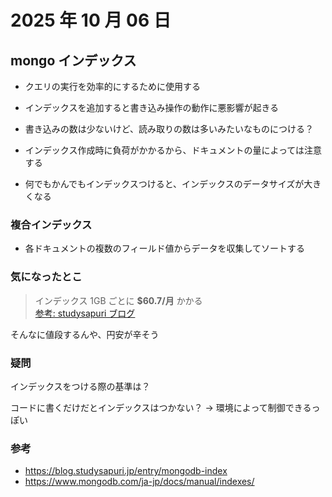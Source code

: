 # 2025 年 10 月 06 日

## mongo インデックス

- クエリの実行を効率的にするために使用する

- インデックスを追加すると書き込み操作の動作に悪影響が起きる

- 書き込みの数は少ないけど、読み取りの数は多いみたいなものにつける？

- インデックス作成時に負荷がかかるから、ドキュメントの量によっては注意する

- 何でもかんでもインデックスつけると、インデックスのデータサイズが大きくなる

### 複合インデックス

- 各ドキュメントの複数のフィールド値からデータを収集してソートする

### 気になったとこ

> インデックス 1GB ごとに **$60.7/月** かかる  
> [参考: studysapuri ブログ](https://blog.studysapuri.jp/entry/mongodb-index#:~:text=%E3%81%8C%E3%81%82%E3%82%8A%E3%81%BE%E3%81%99%E3%80%82-,%E3%82%A4%E3%83%B3%E3%83%87%E3%83%83%E3%82%AF%E3%82%B91GB%E3%81%82%E3%81%9F%E3%82%8A%E3%81%AE%E3%82%B3%E3%82%B9%E3%83%88%E8%A8%88%E7%AE%97,-%E5%85%88%E3%81%BB%E3%81%A9%E7%B4%B9%E4%BB%8B%E3%81%97%E3%81%9F)

そんなに値段するんや、円安が辛そう

### 疑問

インデックスをつける際の基準は？

コードに書くだけだとインデックスはつかない？
→ 環境によって制御できるっぽい

### 参考

- https://blog.studysapuri.jp/entry/mongodb-index
- https://www.mongodb.com/ja-jp/docs/manual/indexes/
